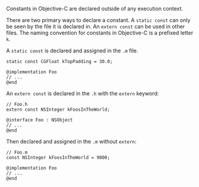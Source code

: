 Constants in Objective-C are declared outside of any execution context.

There are two primary ways to declare a constant. A ```static const```
can only be seen by the file it is declared in. An ```extern const``` can be
used in other files. The naming convention for constants in Objective-C is
a prefixed letter ```k```.

A ```static const``` is declared and assigned in the ```.m``` file.

    static const CGFloat kTopPadding = 30.0;

    @implementation Foo
    // ...
    @end

An ```extern const``` is declared in the ```.h``` with the ```extern``` keyword:

    // Foo.h
    extern const NSInteger kFoosInTheWorld;

    @interface Foo : NSObject
    // ...
    @end

Then declared and assigned in the ```.m``` without ```extern```:

    // Foo.m
    const NSInteger kFoosInTheWorld = 9000;

    @implementation Foo
    // ...
    @end
